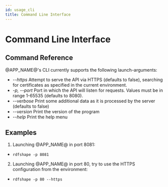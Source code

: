 ```yaml
---
id: usage_cli
title: Command Line Interface
---
```


# Command Line Interface

## Command Reference

@APP_NAME@'s CLI currently supports the following launch-arguments:
- _--https_ Attempt to serve the API via HTTPS (defaults to false), searching for certificates as specified in the current environment.
- _-p, --port_  Port in which the API will listen for requests. Values must be in range 1-65535 (defaults to 8080).
- _--verbose_ Print some additional data as it is processed by the server (defaults to false)
- _--version_ Print the version of the program
- _--help_ Print the help menu

## Examples
1. Launching @APP_NAME@ in port 8081:
- `rdfshape -p 8081`
2. Launching @APP_NAME@ in port 80, try to use the HTTPS configuration from the environment:
- `rdfshape -p 80 --https`
